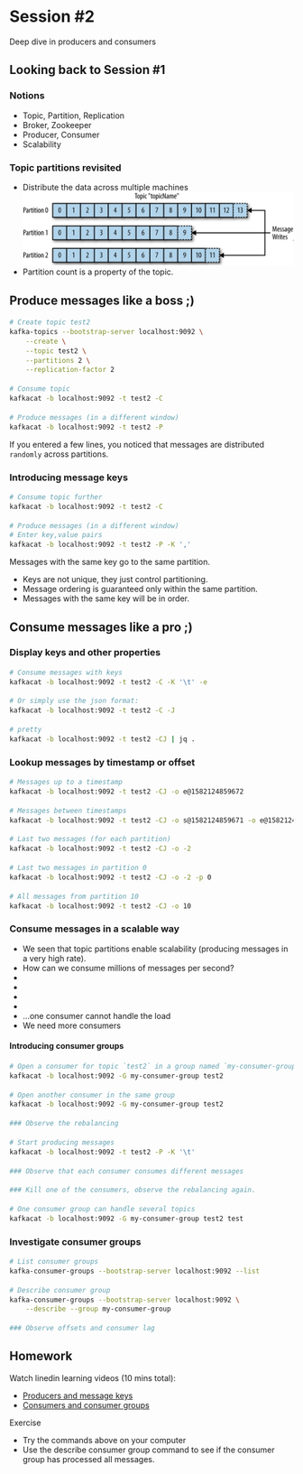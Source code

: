 # Session #2

Deep dive in producers and consumers

## Looking back to Session #1

### Notions

* Topic, Partition, Replication
* Broker, Zookeeper
* Producer, Consumer
* Scalability

### Topic partitions revisited

* Distribute the data across multiple machines  
![Paritions](../img/partitions.png)
* Partition count is a property of the topic.

## Produce messages like a boss ;)

```bash
# Create topic test2
kafka-topics --bootstrap-server localhost:9092 \
    --create \
    --topic test2 \
    --partitions 2 \
    --replication-factor 2

# Consume topic
kafkacat -b localhost:9092 -t test2 -C

# Produce messages (in a different window)
kafkacat -b localhost:9092 -t test2 -P
```

If you entered a few lines, you noticed that messages are distributed `randomly` across partitions.

### Introducing message keys

```bash
# Consume topic further
kafkacat -b localhost:9092 -t test2 -C

# Produce messages (in a different window)
# Enter key,value pairs
kafkacat -b localhost:9092 -t test2 -P -K ','
```

Messages with the same key go to the same partition.
- Keys are not unique, they just control partitioning.
- Message ordering is guaranteed only within the same partition.
- Messages with the same key will be in order.

## Consume messages like a pro ;)

### Display keys and other properties

```bash
# Consume messages with keys
kafkacat -b localhost:9092 -t test2 -C -K '\t' -e

# Or simply use the json format:
kafkacat -b localhost:9092 -t test2 -C -J

# pretty
kafkacat -b localhost:9092 -t test2 -CJ | jq .
```

### Lookup messages by timestamp or offset

```bash
# Messages up to a timestamp
kafkacat -b localhost:9092 -t test2 -CJ -o e@1582124859672

# Messages between timestamps
kafkacat -b localhost:9092 -t test2 -CJ -o s@1582124859671 -o e@1582124859673

# Last two messages (for each partition)
kafkacat -b localhost:9092 -t test2 -CJ -o -2

# Last two messages in partition 0
kafkacat -b localhost:9092 -t test2 -CJ -o -2 -p 0

# All messages from partition 10
kafkacat -b localhost:9092 -t test2 -CJ -o 10
```

### Consume messages in a scalable way

* We seen that topic partitions enable scalability (producing messages in a very high rate).
* How can we consume millions of messages per second?
*
*
*
*
* ...one consumer cannot handle the load
* We need more consumers

#### Introducing consumer groups

```bash
# Open a consumer for topic `test2` in a group named `my-consumer-group`
kafkacat -b localhost:9092 -G my-consumer-group test2

# Open another consumer in the same group
kafkacat -b localhost:9092 -G my-consumer-group test2

### Observe the rebalancing

# Start producing messages
kafkacat -b localhost:9092 -t test2 -P -K '\t'

### Observe that each consumer consumes different messages

### Kill one of the consumers, observe the rebalancing again.

# One consumer group can handle several topics
kafkacat -b localhost:9092 -G my-consumer-group test2 test
```

### Investigate consumer groups

```bash
# List consumer groups
kafka-consumer-groups --bootstrap-server localhost:9092 --list

# Describe consumer group
kafka-consumer-groups --bootstrap-server localhost:9092 \
    --describe --group my-consumer-group

### Observe offsets and consumer lag
```

## Homework

Watch linedin learning videos (10 mins total):
- [Producers and message keys](https://www.linkedin.com/learning/learn-apache-kafka-for-beginners/producers-and-message-keys)
- [Consumers and consumer groups](https://www.linkedin.com/learning/learn-apache-kafka-for-beginners/consumer-and-consumer-group)

Exercise
- Try the commands above on your computer
- Use the describe consumer group command to see if the consumer group has processed all messages.

